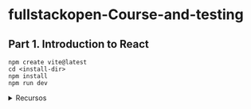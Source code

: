 # fullstackopen-Course-and-testing

## Part 1. Introduction to React

```
npm create vite@latest
cd <install-dir>
npm install
npm run dev
```

<details>

<summary>Recursos</summary>

- [Vite](https://vitejs.dev/guide/)

</details>
